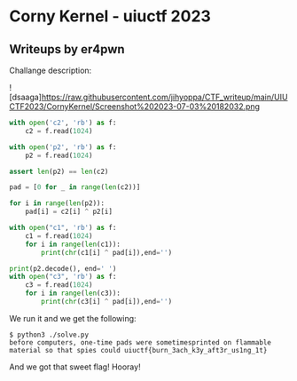 # Corny Kernel - uiuctf 2023
## Writeups by er4pwn
Challange description:

![dsaaga]https://raw.githubusercontent.com/jihyoppa/CTF_writeup/main/UIUCTF2023/CornyKernel/Screenshot%202023-07-03%20182032.png
```py
with open('c2', 'rb') as f:
    c2 = f.read(1024)

with open('p2', 'rb') as f:
    p2 = f.read(1024)

assert len(p2) == len(c2)

pad = [0 for _ in range(len(c2))]

for i in range(len(p2)):
    pad[i] = c2[i] ^ p2[i]

with open("c1", 'rb') as f:
    c1 = f.read(1024)
    for i in range(len(c1)):
        print(chr(c1[i] ^ pad[i]),end='')

print(p2.decode(), end=' ')
with open("c3", 'rb') as f:
    c3 = f.read(1024)
    for i in range(len(c3)):
        print(chr(c3[i] ^ pad[i]),end='')
```
We run it and we get the following:

```
$ python3 ./solve.py       
before computers, one-time pads were sometimesprinted on flammable material so that spies could uiuctf{burn_3ach_k3y_aft3r_us1ng_1t}                       
```

And we got that sweet flag! Hooray!
